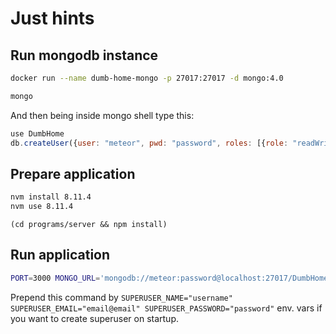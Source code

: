 # Just hints

## Run mongodb instance

```bash
docker run --name dumb-home-mongo -p 27017:27017 -d mongo:4.0
```

```bash
mongo
```

And then being inside mongo shell type this:

```js
use DumbHome
db.createUser({user: "meteor", pwd: "password", roles: [{role: "readWrite", db: "DumbHome"}]})
```

## Prepare application

```bash
nvm install 8.11.4
nvm use 8.11.4
```

`(cd programs/server && npm install)`

## Run application

```bash
PORT=3000 MONGO_URL='mongodb://meteor:password@localhost:27017/DumbHome' ROOT_URL='http://localhost:3000' node main.js
```

Prepend this command by `SUPERUSER_NAME="username" SUPERUSER_EMAIL="email@email" SUPERUSER_PASSWORD="password"` env. vars if you want to create superuser on startup.
